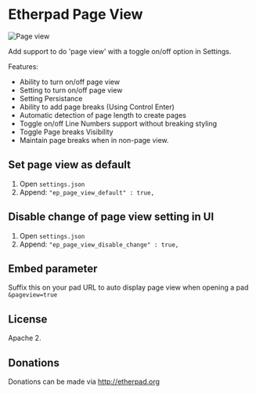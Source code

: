 # Etherpad Page View

<img src="http://i.imgur.com/tanIwza.png" alt="Page view">

Add support to do 'page view' with a toggle on/off option in Settings.  

Features:
* Ability to turn on/off page view
* Setting to turn on/off page view
* Setting Persistance
* Ability to add page breaks (Using Control Enter)
* Automatic detection of page length to create pages
* Toggle on/off Line Numbers support without breaking styling
* Toggle Page breaks Visibility
* Maintain page breaks when in non-page view.

## Set page view as default

1. Open `settings.json`
2. Append:
   `"ep_page_view_default" : true,`

## Disable change of page view setting in UI
1. Open `settings.json`
2. Append:
   `"ep_page_view_disable_change" : true,`

## Embed parameter
Suffix this on your pad URL to auto display page view when opening a pad ``&pageview=true``

## License
Apache 2.

## Donations
Donations can be made via http://etherpad.org
